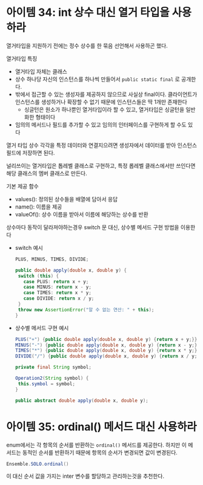 # 아이템 34: int 상수 대신 열거 타입을 사용하라
열거타입을 지원하기 전에는 정수 상수를 한 묶음 선언해서 사용하곤 했다.

열거타입 특징
- 열거타입 자체는 클래스
- 상수 하나당 자신의 인스턴스를 하나씩 만들어서 `public static final` 로 공개한다.
- 밖에서 접근할 수 있는 생성자를 제공하지 않으므로 사실상 final이다. 클라이언트가 인스턴스를 생성하거나 확장할 수 없기 때문에 인스턴스들은 딱 1개만 존재한다
   - 싱글턴은 원소가 하나뿐인 열거타입이라 할 수 있고, 열거타입은 싱글턴을 일반화한 형태이다
- 임의의 메서드나 필드를 추가할 수 있고 임의의 인터페이스를 구현하게 할 수도 있다

열거 타입 상수 각각을 특정 데이터와 연결지으려면 생성자에서 데이터를 받아 인스턴스 필드에 저장하면 된다.

널리쓰이는 열거타입은 톱레벨 클래스로 구현하고, 특정 롭레벨 클래스에서만 쓰인다면 해당 클래스의 멤버 클래스로 만든다.

기본 제공 함수
 - values(): 정의된 상수들을 배열에 담아서 응답
 - name(): 이름을 제공
 - valueOf(): 상수 이름을 받아서 이름에 해당하는 상수를 반환

상수마다 동작이 달라져야하는경우 switch 문 대신, 상수별 메서드 구현 방법을 이용한다
- switch 예시
   ```java
   PLUS, MINUS, TIMES, DIVIDE;

   public double apply(double x, double y) {
    switch (this) {
      case PLUS: return x + y;
      case MINUS: return x - y;
      case TIMES: return x * y;
      case DIVIDE: return x / y;
    }
    throw new AssertionError("알 수 없는 연산: " + this);
  }
   ```
- 상수별 메서드 구현 예시
   ```java
  PLUS("+") {public double apply(double x, double y) {return x + y;}},
  MINUS("-") {public double apply(double x, double y) {return x - y;}},
  TIMES("*") {public double apply(double x, double y) {return x * y;}},
  DIVIDE("/") {public double apply(double x, double y) {return x / y;}};

  private final String symbol;

  Operation2(String symbol) {
    this.symbol = symbol;
  }

  public abstract double apply(double x, double y);
   ```

# 아이템 35: ordinal() 메서드 대신 사용하라
enum에서는 각 항목의 순서를 반환하는 `ordinal()` 메서드를 제공한다. 하지만 이 메서드는 동적인 순서를 반환하기 때문에 항목의 순서가 변경되면 값이 변경된다. 
```java
Ensemble.SOLO.ordinal()
```

이 대신 순서 값을 가지는 inter 변수를 할당하고 관리하는것을 추천한다. 

